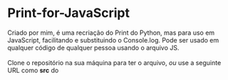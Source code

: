 # Print-for-JavaScript
Criado por mim, é uma recriação do Print do Python, mas para uso em JavaScript, facilitando e substituindo o Console.log. Pode ser usado em qualquer código de qualquer pessoa usando o arquivo JS.
<br><br>
Clone o repositório na sua máquina para ter o arquivo, *ou* use a seguinte URL como __src__ do <script> em seu projeto:
<br><br>
__https://gsggamer.github.io/Print-for-JavaScript/index.js__
